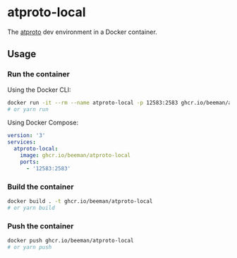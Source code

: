 # atproto-local

The [atproto](https://github.com/bluesky-social/atproto.git) dev environment in a Docker container.

## Usage

### Run the container

Using the Docker CLI:

```bash
docker run -it --rm --name atproto-local -p 12583:2583 ghcr.io/beeman/atproto-local
# or yarn run
```

Using Docker Compose:

```yaml
version: '3'
services:
  atproto-local:
    image: ghcr.io/beeman/atproto-local
    ports:
      - '12583:2583'
```

### Build the container

```bash
docker build . -t ghcr.io/beeman/atproto-local
# or yarn build
```

### Push the container

```bash
docker push ghcr.io/beeman/atproto-local
# or yarn push
```
